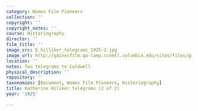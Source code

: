 ```yaml
---
category: Women Film Pioneers
collection: ''
copyright: ''
copyright_notes: ''
course: Historiography
director: ''
film_title: ''
image_src: E_hilliker_telegrams_1925-2.jpg
image_url: http://gainesfilm.qa-lamp.ccnmtl.columbia.edu/sites/files/gainesfilm/images/E_hilliker_telegrams_1925-2.jpg
location: ''
notes: Two telegrams to Caldwell
physical_description: ''
repository: ''
taxonomies: [Document, Women Film Pioneers, Historiography]
title: Katherine Hiliker telegrams (2 of 2)
year: '1925'

---
```

